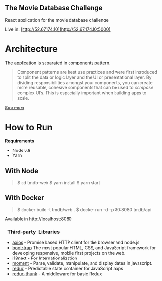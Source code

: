 ## The Movie Database Challenge
React application for the movie database challenge 

Live in: [http://52.67.174.10](http://52.67.174.10:5000)

# Architecture
The application is separated in components pattern.

> Component patterns are best use practices and were first introduced to split the data or logic layer and the UI or presentational layer. By dividing responsibilities amongst your components, you can create more reusable, cohesive components that can be used to _compose_ complex UI’s. This is especially important when building apps to scale.

[See more](https://medium.com/teamsubchannel/react-component-patterns-e7fb75be7bb0)

# How to Run

**Requirements**
 - Node  v.8
 - Yarn

## With Node
> $ cd tmdb-web
> $ yarn install 
> $ yarn start

## With Docker

> $ docker build -t tmdb/web .
> $ docker run -d -p 80:8080 tmdb/api

Available in http://localhost:8080

### ​ ​ Third-party​ ​ Libraries

 - [axios](https://github.com/axios/axios)  - Promise based HTTP client for the browser and node.js
 - [bootstrap](https://github.com/expressjs/cors) The most popular HTML, CSS, and JavaScript framework for developing responsive, mobile first projects on the web.
 - [i18next]([https://github.com/i18next/i18next](https://github.com/i18next/i18next))  - For Internationalization
 - [moment](https://github.com/moment/moment) - Parse, validate, manipulate, and display dates in javascript.
 - [redux](https://github.com/reduxjs/redux) - Predictable state container for JavaScript apps
 - [redux-thunk](https://github.com/reduxjs/redux-thunk) - A middleware for basic Redux
